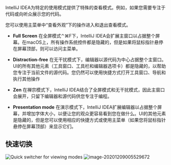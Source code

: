IntelliJ IDEA为特定的使用模式提供了特殊的查看模式。例如，如果您需要专注于代码或向听众展示您的代码。



您可以使用主菜单中“查看外观”下的操作进入和退出查看模式。

- **Full Screen** 在全屏模式⌃⌘F下，IntelliJ IDEA会扩展主窗口以占据整个屏幕。在macOS上，所有操作系统控件都是隐藏的，但是如果将鼠标指针悬停在屏幕顶部，则可以访问主菜单。

  

- **Distraction-free**  在无干扰模式下，编辑器以源代码为中心占据整个主窗口。UI的所有其他元素（工具窗口、工具栏和编辑器选项卡）都是隐藏的，以帮助您专注于当前文件的源代码。您仍然可以使用快捷方式打开工具窗口、导航和执行其他操作

  

- **Zen** 在禅宗模式下，IntelliJ IDEA结合了全屏模式和无干扰模式，因此主窗口会展开，只留下编辑器和源代码供您专注于编程。

  

- **Presentation mode** 在演示模式下，IntelliJ IDEA扩展编辑器以占据整个屏幕，并增加字体大小，以便让您的观众更容易看到您在做什么。UI的其他元素是隐藏的，但是您可以使用相应的快捷方式或使用主菜单（如果您将鼠标指针悬停在屏幕顶部）来显示它们。



## 快速切换

![Quick switcher for viewing modes](../.vuepress/public/ide-viewing-modes-quick-swticher-20201209005534845.png)
![image-20201209005529672](../.vuepress/public/image-20201209005529672.png)

